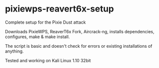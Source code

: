 # pixiewps-reavert6x-setup
Complete setup for the Pixie Dust attack

Downloads PixieWPS, ReaverT6x Fork, Aircrack-ng, installs dependencies, configures, make & make install.

The script is basic and doesn't check for errors or existing installations of anything.

Tested and working on Kali Linux 1.10 32bit
